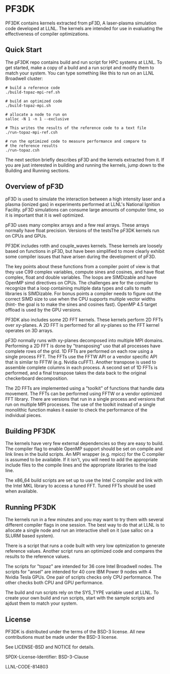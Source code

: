 **PF3DK**
=======

PF3DK contains kernels extracted from pF3D, A laser-plasma simulation
code developed at LLNL. The kernels are intended for use in evaluating
the effectiveness of compiler optimizations.

Quick Start
-----------

The pF3DK repo contains build and run script for HPC systems at LLNL.
To get started, make a copy of a build and a run script and modify
them to match your system. You can type something like this to run
on an LLNL Broadwell cluster:

```shell
# build a reference code
./build-topaz-mpi-ref.sh

# build an optimized code
./build-topaz-mpi.sh

# allocate a node to run on
salloc -N 1 -n 1 --exclusive

# This writes the results of the reference code to a text file
./run-topaz-mpi-ref.csh

# run the optimized code to measure performance and compare to
# the reference results
./run-topaz.csh
```

The next section briefly describes pF3D and the kernels extracted from it.
If you are just interested in building and running the kernels, jump down
to the Building and Running sections.


Overview of pF3D
-----------

pF3D is used to simulate the interaction between a high intensity laser
and a plasma (ionized gas) in experiments performed at LLNL's National
Ignition Facility. pF3D simulations can consume large amounts of computer
time, so it is important that it is well optimized.

pF3D uses many complex arrays and a few real arrays. These arrays
normally have float precision. Versions of the testsThe pF3DK kernels run
on CPUs and GPUs.

PF3DK includes rotth and couple_waves kernels. These
kernels are loosely based on functions in pF3D, but have been
simplified to more clearly exhibit some compiler issues that
have arisen during the development of pF3D.

The key points about these functions from a compiler point
of view is that they use C99 complex variables, compute
sines and cosines, and have float complex, float and double
variables. The loops are SIMDizable and have OpenMP simd directives
on CPUs. The challenges are for the compiler to recognize that a loop
containing multiple data types and calls to math libraries
is SIMDizable. For bonus points a compiler needs to figure
out the correct SIMD size to use when the CPU supports multiple
vector widths (hint- the goal is to make the sines and cosines
fast). OpenMP 4.5 target offload is used by the GPU versions.

PF3DK also includes some 2D FFT kernels. These kernels
perform 2D FFTs over xy-planes. A 2D FFT is performed
for all xy-planes so the FFT kernel operates on 3D arrays.

pF3D normally runs with xy-planes decomposed into multiple
MPI domains. Performing a 2D FFT is done by "transposing"
uso that all processes have complete rows of the grid. 1D FFTs
are performed on each row using a single process FFT.
The FFTs use the FFTW API or a vendor specific API
that is similar to FFTW (e.g. Nvidia cuFFT). Another transpose
is used to assemble complete columns in each process. A second set
of 1D FFTs is performed, and a final transpose takes the data
back to the original checkerboard decomposition.

The 2D FFTs are implemented using a "toolkit" of functions
that handle data movement. The FFTs can be performed using FFTW
or a vendor optimized FFT library. There are versions that
run in a single process and versions that run on multiple
MPI processes. The use of the toolkit instead of a single
monolithic function makes it easier to check the performance
of the individual pieces.


Building PF3DK
-----------

The kernels have very few external dependencies so they are easy
to build. The compiler flag to enable OpenMP support should be set on
compile and link lines in the build scripts. An MPI wrapper (e.g. mpicc)
for the C compiler is assumed to be available. If it isn't, you will
need to add the appropriate include files to the compile lines and
the appropriate libraries to the load line.

The x86_64 build scripts are set up to use the Intel C compiler and
link with the Intel MKL library to access a tuned FFT. Tuned FFTs
should be used when available.


Running PF3DK
-----------

The kernels run in a few minutes and you may  want to try them
with several different compiler flags in one session. The best
way to do that at LLNL is to allocate a single node and run an
interactive shell on it (use salloc on a SLURM based system).

There is a script that runs a code built with very low optmization
to generate reference values. Another script runs an optimized code
and compares the results to the reference values.

The scripts for "topaz" are intended for 36 core Intel Broadwell nodes.
The scripts for "ansel" are intended for 40 core IBM Power 9 nodes
with 4 Nvidia Tesla GPUs. One pair of scripts checks only CPU
performance. The other checks both CPU and GPU performance.

The build and run scripts rely on the SYS_TYPE variable used
at LLNL. To create your own build and run scripts, start with
the sample scripts and ajdust them to match your system.

License
-----------

PF3DK is distributed under the terms of the BSD-3 license. All new contributions must be made under the BSD-3 license.

See LICENSE-BSD and NOTICE for details.

SPDX-License-Identifier: BSD-3-Clause

LLNL-CODE-814803
